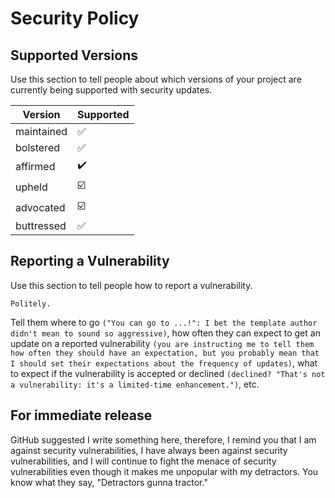 # Security Policy

## Supported Versions

Use this section to tell people about which versions of your project are currently being supported with security updates.

| Version | Supported          |
| ------- | ------------------ |
| maintained | :white_check_mark: |
|bolstered| ✅ |
|affirmed| ✔️ |
|upheld| ☑️ |
|advocated| ☑️ |
|buttressed| :white_check_mark: |

## Reporting a Vulnerability

Use this section to tell people how to report a vulnerability.

`Politely.`

Tell them where to go `("You can go to ...!": I bet the template author didn't mean to sound so aggressive)`, how often they can
expect to get an update on a reported vulnerability `(you are instructing me to tell them how often they should have an
expectation, but you probably mean that I should set their expectations about the frequency of updates)`, what to expect if the
vulnerability is accepted or declined `(declined? "That's not a vulnerability: it's a limited-time enhancement.")`, etc.

## For immediate release

GitHub suggested I write something here, therefore, I remind you that I am against security vulnerabilities, I have always been
against security vulnerabilities, and I will continue to fight the menace of security vulnerabilities even though it makes me
unpopular with my detractors. You know what they say, "Detractors gunna tractor."
